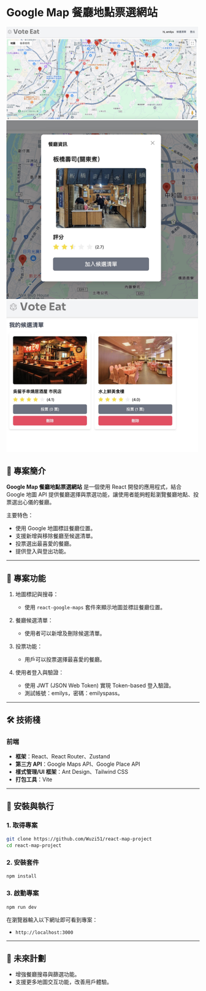 # Google Map 餐廳地點票選網站

<img src="./src/images/Xnip2025-01-11_04-25-19.jpg" width="500">
<img src="./src/images/Xnip2025-01-11_04-25-48.jpg" width="500">
<img src="./src/images/Xnip2025-01-11_04-26-20.jpg" width="500">

## 🚀 專案簡介

**Google Map 餐廳地點票選網站** 是一個使用 React 開發的應用程式，結合 Google 地圖 API 提供餐廳選擇與票選功能，讓使用者能夠輕鬆瀏覽餐廳地點、投票選出心儀的餐廳。

主要特色：
- 使用 Google 地圖標註餐廳位置。
- 支援新增與移除餐廳至候選清單。
- 投票選出最喜愛的餐廳。
- 提供登入與登出功能。

---

## 🎯 專案功能

1. 地圖標記與搜尋：
   - 使用 `react-google-maps` 套件來顯示地圖並標註餐廳位置。

2. 餐廳候選清單：
   - 使用者可以新增及刪除候選清單。
   
3. 投票功能：
   - 用戶可以投票選擇最喜愛的餐廳。

4. 使用者登入與驗證：
   - 使用 JWT (JSON Web Token) 實現 Token-based 登入驗證。
   - 測試帳號：emilys，密碼：emilyspass。

---

## 🛠 技術棧

### 前端
- **框架**：React、React Router、Zustand
- **第三方 API**：Google Maps API、Google Place API
- **樣式管理/UI 框架**：Ant Design、Tailwind CSS
- **打包工具**：Vite

---

## 🔧 安裝與執行

### 1. 取得專案
```bash
git clone https://github.com/Wuzi51/react-map-project
cd react-map-project
```

### 2. 安裝套件
```bash
npm install
```

### 3. 啟動專案
```bash
npm run dev
```
在瀏覽器輸入以下網址即可看到專案：
- `http://localhost:3000`

---

## 📌 未來計劃

- 增強餐廳搜尋與篩選功能。
- 支援更多地圖交互功能，改善用戶體驗。
